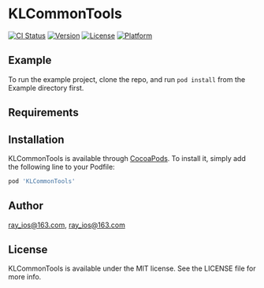 # KLCommonTools

[![CI Status](https://img.shields.io/travis/ray_ios@163.com/KLCommonTools.svg?style=flat)](https://travis-ci.org/ray_ios@163.com/KLCommonTools)
[![Version](https://img.shields.io/cocoapods/v/KLCommonTools.svg?style=flat)](https://cocoapods.org/pods/KLCommonTools)
[![License](https://img.shields.io/cocoapods/l/KLCommonTools.svg?style=flat)](https://cocoapods.org/pods/KLCommonTools)
[![Platform](https://img.shields.io/cocoapods/p/KLCommonTools.svg?style=flat)](https://cocoapods.org/pods/KLCommonTools)

## Example

To run the example project, clone the repo, and run `pod install` from the Example directory first.

## Requirements

## Installation

KLCommonTools is available through [CocoaPods](https://cocoapods.org). To install
it, simply add the following line to your Podfile:

```ruby
pod 'KLCommonTools'
```

## Author

ray_ios@163.com, ray_ios@163.com

## License

KLCommonTools is available under the MIT license. See the LICENSE file for more info.
